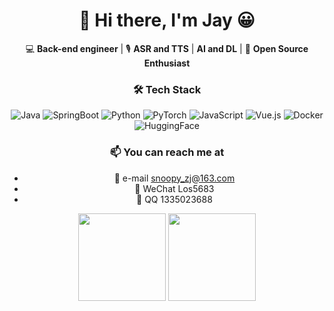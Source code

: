 <div align="center"> 

# 👋 Hi there, I'm Jay 😀

💻 **Back-end engineer** | 🎙 **ASR and TTS** | **AI and DL** | 🚀 **Open Source Enthusiast** 

### 🛠️ Tech Stack
![Java](https://img.shields.io/badge/-Java-007396?logo=openjdk&logoColor=white)
![SpringBoot](https://img.shields.io/badge/-Spring_Boot-6DB33F?logo=springboot&logoColor=white)
![Python](https://img.shields.io/badge/-Python-3776AB?logo=python&logoColor=white)
![PyTorch](https://img.shields.io/badge/-PyTorch-EE4C2C?logo=pytorch&logoColor=white)
![JavaScript](https://img.shields.io/badge/-JavaScript-F7DF1E?logo=javascript&logoColor=black)
![Vue.js](https://img.shields.io/badge/-Vue.js-4FC08D?logo=vuedotjs&logoColor=white)
![Docker](https://img.shields.io/badge/-Docker-2496ED?logo=docker&logoColor=white)
![HuggingFace](https://img.shields.io/badge/-HuggingFace-FFD21F?logo=huggingface&logoColor=black)

### 📫 You can reach me at
- 📧 e-mail snoopy_zj@163.com
- 💬 WeChat Los5683
- 🐧 QQ 1335023688

</div>

<div align="center"> 
  <img height="140px" src="https://github-readme-stats.vercel.app/api?username=NefelibataJay&hide_title=true&hide_border=true&show_icons=trueline_height=21" />
  <img height="140px" src="https://github-readme-stats.vercel.app/api/top-langs/?username=NefelibataJay&hide_title=true&hide_border=true&layout=compact&langs_count=6" />
</div>
